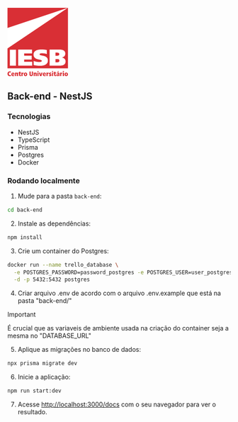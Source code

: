 ![Centro Universitário IESB](../assets/logoIesb.png)

## Back-end - NestJS

### Tecnologias
- NestJS
- TypeScript
- Prisma
- Postgres
- Docker

### Rodando localmente

1. Mude para a pasta `back-end`:
  ```bash
  cd back-end
  ```

2. Instale as dependências:
  ```bash
  npm install
  ```

3. Crie um container do Postgres:
  ```bash
  docker run --name trello_database \
    -e POSTGRES_PASSWORD=password_postgres -e POSTGRES_USER=user_postgres \
    -d -p 5432:5432 postgres
  ```

4. Criar arquivo .env de acordo com o arquivo .env.example que está na pasta "back-end/"
  
> [!IMPORTANT]  
> É crucial que as variaveis de ambiente usada na criação do container seja a mesma no "DATABASE_URL"

5. Aplique as migrações no banco de dados:
  ```bash
  npx prisma migrate dev
  ```

6. Inicie a aplicação:
  ```bash
  npm run start:dev
  ```

7. Acesse [http://localhost:3000/docs](http://localhost:3000/docs) com o seu navegador para ver o resultado.
